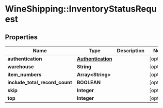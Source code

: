 # WineShipping::InventoryStatusRequest

## Properties
Name | Type | Description | Notes
------------ | ------------- | ------------- | -------------
**authentication** | [**Authentication**](Authentication.md) |  | [optional] 
**warehouse** | **String** |  | [optional] 
**item_numbers** | **Array&lt;String&gt;** |  | [optional] 
**include_total_record_count** | **BOOLEAN** |  | [optional] 
**skip** | **Integer** |  | [optional] 
**top** | **Integer** |  | [optional] 


